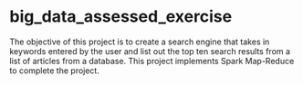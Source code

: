 # big_data_assessed_exercise
The objective of this project is to create a search engine that takes in keywords entered by the user and list out the top ten search results from a list of articles from a database. This project implements Spark Map-Reduce to complete the project.

